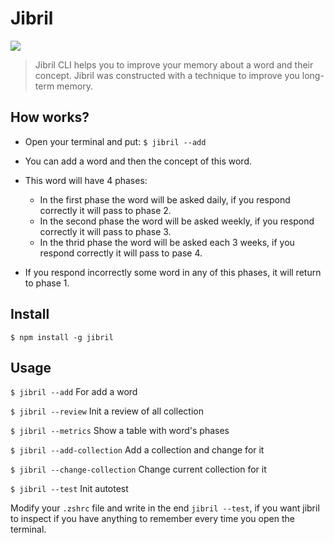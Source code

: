 # Jibril

![](https://media2.giphy.com/media/QW3qU91Rplde6iy6p1/giphy.gif)



> Jibril CLI helps you to improve your memory about a word and their concept. Jibril was constructed with a technique to improve you long-term memory.

## How works?

- Open your terminal and put: 
  `$ jibril --add`

- You can add a word and then the concept of this word.

- This word will have 4 phases: 
  - In the first phase the word will be asked daily, if you respond correctly it will pass to phase 2.
  - In the second phase the word will be asked weekly, if you respond correctly it will pass to phase 3.
  - In the thrid phase the word will be asked each 3 weeks, if you respond correctly it will pass to pase 4.

- If you respond incorrectly some word in any of this phases, it will return to phase 1.


## Install
`$ npm install -g jibril`

## Usage

`$ jibril --add` For add a word

`$ jibril --review` Init a review of all collection

`$ jibril --metrics` Show a table with word's phases

`$ jibril --add-collection` Add a collection and change for it

`$ jibril --change-collection` Change current collection for it

`$ jibril --test` Init autotest


Modify your `.zshrc` file and write in the end `jibril --test`, if you want jibril to inspect if you have anything to remember every time you open the terminal.

